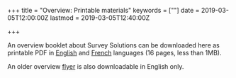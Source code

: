 ﻿+++
title = "Overview: Printable materials"
keywords = [""]
date = 2019-03-05T12:00:00Z
lastmod = 2019-03-05T12:40:00Z

+++

An overview booklet about Survey Solutions can be downloaded here as printable PDF in [English](resources/SurveySolutionsBooklet_2018oct(ENG).pdf) and [French](resources/SurveySolutionsBooklet_2018oct(FRA).pdf) languages (16 pages, less than 1MB).

An older overview [flyer](resources/flyer2.pdf) is also downloadable in English only.
